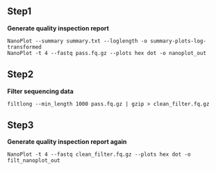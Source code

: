 ## Step1

**Generate quality inspection report**

```
NanoPlot --summary summary.txt --loglength -o summary-plots-log-transformed
NanoPlot -t 4 --fastq pass.fq.gz --plots hex dot -o nanoplot_out
```



## Step2

**Filter sequencing data**

```
filtlong --min_length 1000 pass.fq.gz | gzip > clean_filter.fq.gz
```



## Step3

**Generate quality inspection report again**

```
NanoPlot -t 4 --fastq clean_filter.fq.gz --plots hex dot -o filt_nanoplot_out
```